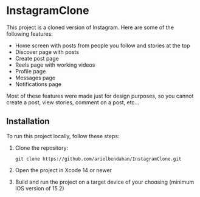 # InstagramClone

This project is a cloned version of Instagram. Here are some of the following features:

- Home screen with posts from people you follow and stories at the top
- Discover page with posts
- Create post page
- Reels page with working videos
- Profile page
- Messages page
- Notifications page


Most of these features were made just for design purposes, so you cannot create a post, view stories, comment on a post, etc...

## Installation

To run this project locally, follow these steps:

1. Clone the repository:
   
   ```
   git clone https://github.com/arielbendahan/InstagramClone.git
   ```
2. Open the project in Xcode 14 or newer
3. Build and run the project on a target device of your choosing (minimum iOS version of 15.2)
